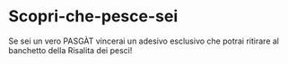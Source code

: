 # Scopri-che-pesce-sei
Se sei un vero PASGÀT vincerai un adesivo esclusivo che potrai ritirare al banchetto della Risalita dei pesci!
